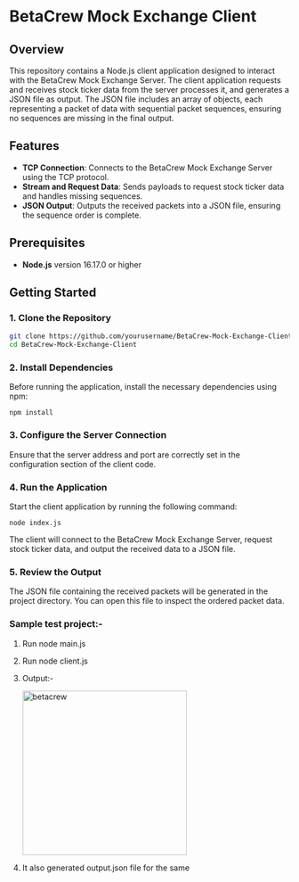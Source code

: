 # BetaCrew Mock Exchange Client

## Overview

This repository contains a Node.js client application designed to interact with the BetaCrew Mock Exchange Server. The client application requests and receives stock ticker data from the server processes it, and generates a JSON file as output. The JSON file includes an array of objects, each representing a packet of data with sequential packet sequences, ensuring no sequences are missing in the final output.

## Features

- **TCP Connection**: Connects to the BetaCrew Mock Exchange Server using the TCP protocol.
- **Stream and Request Data**: Sends payloads to request stock ticker data and handles missing sequences.
- **JSON Output**: Outputs the received packets into a JSON file, ensuring the sequence order is complete.

## Prerequisites

- **Node.js** version 16.17.0 or higher

## Getting Started

### 1. Clone the Repository

```bash
git clone https://github.com/yourusername/BetaCrew-Mock-Exchange-Client.git
cd BetaCrew-Mock-Exchange-Client
```

### 2. Install Dependencies

Before running the application, install the necessary dependencies using npm:

```
npm install
```

### 3. Configure the Server Connection

Ensure that the server address and port are correctly set in the configuration section of the client code.

### 4. Run the Application

Start the client application by running the following command:

```
node index.js
```
The client will connect to the BetaCrew Mock Exchange Server, request stock ticker data, and output the received data to a JSON file.

### 5. Review the Output
The JSON file containing the received packets will be generated in the project directory. You can open this file to inspect the ordered packet data.

### Sample test project:-

1. Run node main.js
2. Run node client.js
3. Output:-

   <img width="295" alt="betacrew" src="https://github.com/user-attachments/assets/762f3518-5b1f-471a-baba-2219cf06696f">

4. It also generated output.json file for the same


